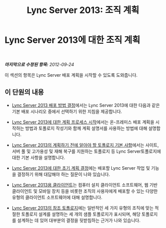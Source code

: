 ﻿---
title: 'Lync Server 2013: 조직 계획'
TOCTitle: '계획 초보자: 조직 계획'
ms:assetid: fbbfcc5b-eece-48de-800f-2c28954eca33
ms:mtpsurl: https://technet.microsoft.com/ko-kr/library/Gg413071(v=OCS.15)
ms:contentKeyID: 49305613
ms.date: 08/24/2015
mtps_version: v=OCS.15
ms.translationtype: HT
---

# Lync Server 2013에 대한 조직 계획

 

_**마지막으로 수정된 항목:** 2012-09-24_

이 섹션의 항목은 Lync Server 배포 계획을 시작할 수 있도록 도와줍니다.

## 이 단원의 내용

  - [Lync Server 2013 배포 방법 결정](lync-server-2013-deciding-how-to-deploy-microsoft-lync.md)에서는 Lync Server 2013에 대한 다음과 같은 기본 배포 시나리오 중에서 선택하기 위한 지침을 제공합니다.

  - [Lync Server 2013에 대한 계획 프로세스 시작](lync-server-2013-beginning-the-planning-process.md)에서는 온-프레미스 배포 계획을 시작하는 방법과 토폴로지 작성기와 함께 계획 설명서를 사용하는 방법에 대해 설명합니다.

  - [Lync Server 2013의 계획하기 전에 알아야 할 토폴로지 기본 사항](lync-server-2013-topology-basics-you-must-know-before-planning.md)에서는 사이트, 서버 풀 및 고가용성 및 재해 복구를 지원하는 토폴로지 등 Lync Server토폴로지에 대한 기본 사항을 설명합니다.

  - [Lync Server 2013에 대한 초기 계획 결정](lync-server-2013-initial-planning-decisions.md)에는 배포할 Lync Server 작업 및 기능을 결정하기 위해 대답해야 하는 질문이 나와 있습니다.

  - [Lync Server 2013용 클라이언트](lync-server-2013-clients.md)는 컴퓨터 설치 클라이언트 소프트웨어, 웹 기반 클라이언트 및 모바일 장치 등을 비롯한 조직의 사용자에게 배포할 수 있는 다양한 유형의 클라이언트 소프트웨어에 대해 설명합니다.

  - [Lync Server 2013의 참조 토폴로지](lync-server-2013-reference-topologies.md)에는 일반적인 세 가지 유형의 조직에 맞는 적절한 토폴로지 설계를 설명하는 세 개의 샘플 토폴로지가 표시되며, 해당 토폴로지를 설계하는 데 있어 대부분의 결정을 뒷받침하는 근거가 나와 있습니다.

